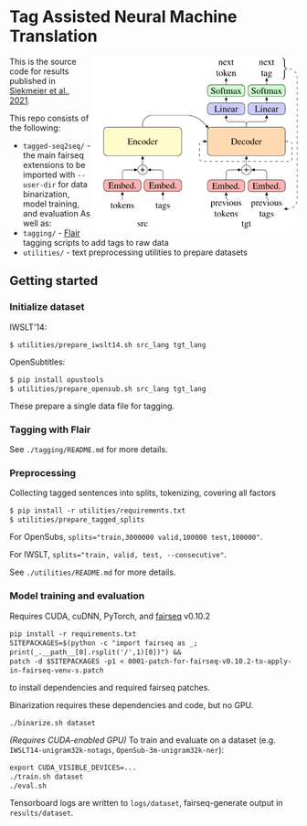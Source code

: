 # Tag Assisted Neural Machine Translation

<img align="right" src="./diagram.svg" title="Tagged seq2seq" width="360">

This is the source code for results published in [Siekmeier et al., 2021]().

This repo consists of the following:
- `tagged-seq2seq/` - the main fairseq extensions to be imported with `--user-dir`
   for data binarization, model training, and evaluation
As well as:
- `tagging/` - [Flair](https://github.com/flairNLP/flair)
   tagging scripts to add tags to raw data
- `utilities/` - text preprocessing utilities to prepare datasets

## Getting started

### Initialize dataset

IWSLT'14:
```
$ utilities/prepare_iwslt14.sh src_lang tgt_lang
```

OpenSubtitles:
```
$ pip install opustools
$ utilities/prepare_opensub.sh src_lang tgt_lang
```

These prepare a single data file for tagging.

### Tagging with Flair

See `./tagging/README.md` for more details.

### Preprocessing

Collecting tagged sentences into splits, tokenizing, covering all factors
```
$ pip install -r utilities/requirements.txt
$ utilities/prepare_tagged_splits
```
For OpenSubs, `splits="train,3000000 valid,100000 test,100000"`.

For IWSLT, `splits="train, valid, test, --consecutive"`.

See `./utilities/README.md` for more details.

### Model training and evaluation

Requires CUDA, cuDNN, PyTorch, and [fairseq](https://github.com/pytorch/fairseq) v0.10.2
```
pip install -r requirements.txt
SITEPACKAGES=$(python -c "import fairseq as _; print(_.__path__[0].rsplit('/',1)[0])") &&
patch -d $SITEPACKAGES -p1 < 0001-patch-for-fairseq-v0.10.2-to-apply-in-fairseq-venv-s.patch
```
to install dependencies and required fairseq patches.

Binarization requires these dependencies and code, but no GPU.
```
./binarize.sh dataset
```

_(Requires CUDA-enabled GPU)_ To train and evaluate on a dataset
(e.g. `IWSLT14-unigram32k-notags`, `OpenSub-3m-unigram32k-ner`):
```
export CUDA_VISIBLE_DEVICES=...
./train.sh dataset
./eval.sh
```

Tensorboard logs are written to `logs/dataset`, fairseq-generate output in `results/dataset`.

